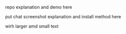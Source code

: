 repo explanation and demo here

put chat screenshot 
explanation and install method here

wirh larger amd small text


